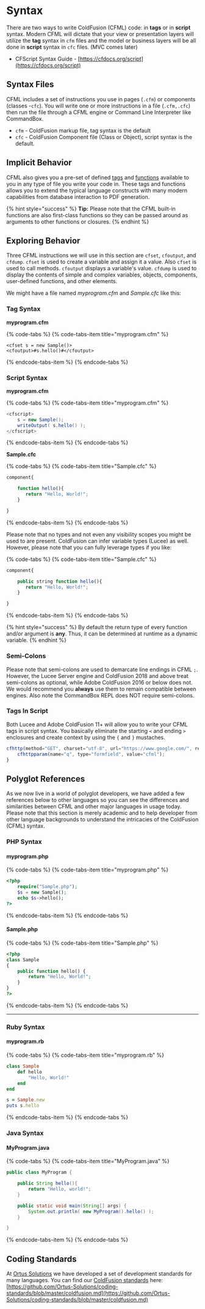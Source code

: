 # Syntax

There are two ways to write ColdFusion \(CFML\) code: in **tags** or in **script** syntax. Modern CFML will dictate that your view or presentation layers will utilize the **tag** syntax in `cfm` files and the model or business layers will be all done in **script** syntax in `cfc` files. \(MVC comes later\)

* CFScript Syntax Guide - [https://cfdocs.org/script](https://cfdocs.org/script)

## Syntax Files

CFML includes a set of instructions you use in pages \(`.cfm`\) or components \(classes -`cfc`\). You will write one or more instructions in a file \(`.cfm,.cfc`\) then run the file through a CFML engine or Command Line Interpreter like CommandBox.

* `cfm` - ColdFusion markup file, tag syntax is the default
* `cfc` - ColdFusion Component file \(Class or Object\), script syntax is the default. 

## Implicit Behavior

CFML also gives you a pre-set of defined [tags](https://cfdocs.org/tags) and [functions](https://cfdocs.org/functions) available to you in any type of file you write your code in. These tags and functions allows you to extend the typical language constructs with many modern capabilities from database interaction to PDF generation.

{% hint style="success" %}
**Tip:** Please note that the CFML built-in functions are also first-class functions so they can be passed around as arguments to other functions or closures.
{% endhint %}

## Exploring Behavior

Three CFML instructions we will use in this section are `cfset`, `cfoutput`, and `cfdump`. `cfset` is used to create a variable and assign it a value. Also `cfset` is used to call methods. `cfoutput` displays a variable's value. `cfdump` is used to display the contents of simple and complex variables, objects, components, user-defined functions, and other elements.

We might have a file named _myprogram.cfm_ and _Sample.cfc_ like this:

### Tag Syntax

**myprogram.cfm**

{% code-tabs %}
{% code-tabs-item title="myprogram.cfm" %}
```markup
<cfset s = new Sample()>
<cfoutput>#s.hello()#</cfoutput>
```
{% endcode-tabs-item %}
{% endcode-tabs %}

### Script Syntax

**myprogram.cfm**

{% code-tabs %}
{% code-tabs-item title="myprogram.cfm" %}
```java
<cfscript>
    s = new Sample();
    writeOutput( s.hello() );
</cfscript>
```
{% endcode-tabs-item %}
{% endcode-tabs %}

**Sample.cfc**

{% code-tabs %}
{% code-tabs-item title="Sample.cfc" %}
```javascript
component{

    function hello(){
       return "Hello, World!";
    }

}
```
{% endcode-tabs-item %}
{% endcode-tabs %}

Please note that no types and not even any visibility scopes you might be used to are present. ColdFusion can infer variable types \(Lucee\) as well. However, please note that you can fully leverage types if you like:

{% code-tabs %}
{% code-tabs-item title="Sample.cfc" %}
```javascript
component{

    public string function hello(){
       return "Hello, World!";
    }

}
```
{% endcode-tabs-item %}
{% endcode-tabs %}

{% hint style="success" %}
By default the return type of every function and/or argument is **any**. Thus, it can be determined at runtime as a dynamic variable.
{% endhint %}

### Semi-Colons

Please note that semi-colons are used to demarcate line endings in CFML `;`. However, the Lucee Server engine and ColdFusion 2018 and above treat semi-colons as optional, while Adobe ColdFusion 2016 or below does not. We would recommend you **always** use them to remain compatible between engines. Also note the CommandBox REPL does NOT require semi-colons.

### Tags In Script

Both Lucee and Adobe ColdFusion 11+ will allow you to write your CFML tags in script syntax. You basically eliminate the starting `<` and ending `>` enclosures and create context by using the `{` and `}` mustaches.

```javascript
cfhttp(method="GET", charset="utf-8", url="https://www.google.com/", result="result") {
    cfhttpparam(name="q", type="formfield", value="cfml");
}
```

## Polyglot References

As we now live in a world of polyglot developers, we have added a few references below to other languages so you can see the differences and similarities between CFML and other major languages in usage today.  Please note that this section is merely academic and to help developer from other language backgrounds to understand the intricacies of the ColdFusion \(CFML\) syntax.

### PHP Syntax

#### myprogram.php

{% code-tabs %}
{% code-tabs-item title="myprogram.php" %}
```php
<?php
    require("Sample.php");
    $s = new Sample();
    echo $s->hello();
?>
```
{% endcode-tabs-item %}
{% endcode-tabs %}

#### Sample.php

{% code-tabs %}
{% code-tabs-item title="Sample.php" %}
```php
<?php
class Sample
{
    public function hello() {
        return "Hello, World!";
    }
}
?>
```
{% endcode-tabs-item %}
{% endcode-tabs %}

---

### Ruby Syntax

#### myprogram.rb

{% code-tabs %}
{% code-tabs-item title="myprogram.rb" %}
```ruby
class Sample
    def hello
        "Hello, World!"
    end
end

s = Sample.new
puts s.hello
```
{% endcode-tabs-item %}
{% endcode-tabs %}

### Java Syntax

#### MyProgram.java

{% code-tabs %}
{% code-tabs-item title="MyProgram.java" %}
```java
public class MyProgram {

    public String hello(){
        return "Hello, world!";
    }

    public static void main(String[] args) {
        System.out.println( new MyProgram().hello() );
    }

}
```
{% endcode-tabs-item %}
{% endcode-tabs %}

## Coding Standards

At [Ortus Solutions](https://www.ortussolutions.com) we have developed a set of development standards for many languages. You can find our [ColdFusion standards](https://github.com/Ortus-Solutions/coding-standards/blob/master/coldfusion.md) here: [https://github.com/Ortus-Solutions/coding-standards/blob/master/coldfusion.md](https://github.com/Ortus-Solutions/coding-standards/blob/master/coldfusion.md)

